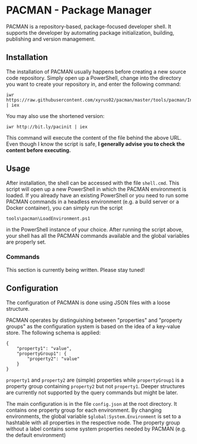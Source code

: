 # PACMAN - Package Manager
PACMAN is a repository-based, package-focused developer shell. It supports the 
developer by automating package initialization, building, publishing and version
management.

## Installation
The installation of PACMAN usually happens before creating a new source code
repository. Simply open up a PowerShell, change into the directory you want to
create your repository in, and enter the following command:

	iwr https://raw.githubusercontent.com/xyrus02/pacman/master/tools/pacman/InstallShell.ps1 | iex
	
You may also use the shortened version:

	iwr http://bit.ly/pacinit | iex

This command will execute the content of the file behind the above URL. Even 
though I know the script is safe, **I generally advise you to check the content
before executing.**

## Usage
After installation, the shell can be accessed with the file `shell.cmd`. This
script will open up a new PowerShell in which the PACMAN environment is loaded.
If you already have an existing PowerShell or you need to run some PACMAN 
commands in a headless environment (e.g. a build server or a Docker container),
you can simply run the script

	tools\pacman\LoadEnvironment.ps1
	
in the PowerShell instance of your choice. After running the script above, your
shell has all the PACMAN commands available and the global variables are 
properly set.

### Commands
This section is currently being written. Please stay tuned!

## Configuration
The configuration of PACMAN is done using JSON files with a loose structure.

PACMAN operates by distinguishing between "properties" and "property groups"
as the configuration system is based on the idea of a key-value store. The
following schema is applied:

	{
		"property1": "value",
		"propertyGroup1": {
			"property2": "value"
		}
	}

`property1` and `property2` are (simple) properties while `propertyGroup1` is
a property group containing `property2` but not `property1`. Deeper structures
are currently not supported by the query commands but might be later.

The main configuration is in the file `config.json` at the root directory.
It contains one property group for each environment. By changing environments,
the global variable `$global:System.Environment` is set to a hashtable with all
properties in the respective node. The property group without a label contains
some system properties needed by PACMAN (e.g. the default environment)
